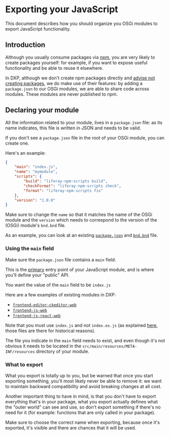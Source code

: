 # Exporting your JavaScript

This document describes how you should organize you OSGi modules to export JavaScript functionality.

## Introduction

Although you usually consume packages via [npm](https://npmjs.com), you are very likely to create packages yourself: for example, if you want to expose useful functionality and be able to reuse it elsewhere.

In DXP, although we don't create npm packages directly and [advise not creating packages](https://github.com/liferay/liferay-frontend-guidelines/blob/ba259d1ed591a70d8d62932591f5ad6f5c7da99a/general/creating_a_new_npm_package.md), we do make use of their features: by adding a `package.json` to our OSGi modules, we are able to share code across modules. These modules are never published to npm.

## Declaring your module

All the information related to your module, lives in a `package.json` file: as its name indicates, this file is written in JSON and needs to be valid.

If you don't see a `package.json` file in the root of your OSGi module, you can create one.

Here's an example:

```json
{
	"main": "index.js",
	"name": "mymodule",
	"scripts": {
		"build": "liferay-npm-scripts build",
		"checkFormat": "liferay-npm-scripts check",
		"format": "liferay-npm-scripts fix"
	},
	"version": "1.0.0"
}
```

Make sure to change the `name` so that it matches the name of the OSGi module and the `version` which needs to correspond to the version of the (OSGi) module's `bnd.bnd` file.

As an example, you can look at an existing [`package.json`](https://github.com/liferay/liferay-portal/blob/b4c82067fd9450bf1574d98335afa00f65172cf5/modules/apps/frontend-js/frontend-js-web/package.json) and [`bnd.bnd`](https://github.com/liferay/liferay-portal/blob/b4c82067fd9450bf1574d98335afa00f65172cf5/modules/apps/frontend-js/frontend-js-web/bnd.bnd) file.

### Using the `main` field

Make sure the `package.json` file contains a `main` field.

This is the [primary](https://docs.npmjs.com/files/package.json#main) entry point of your JavaScript module, and is where you'll define your "public" API.

You want the value of the `main` field to be `index.js`

Here are a few examples of existing modules in DXP:

-   [`frontend-editor-ckeditor-web`](https://github.com/liferay/liferay-portal/blob/b4c82067fd9450bf1574d98335afa00f65172cf5/modules/apps/frontend-editor/frontend-editor-ckeditor-web/package.json#L8)
-   [`frontend-js-web`](https://github.com/liferay/liferay-portal/blob/b4c82067fd9450bf1574d98335afa00f65172cf5/modules/apps/frontend-js/frontend-js-web/package.json#L35)
-   [`frontend-js-react-web`](https://github.com/liferay/liferay-portal/blob/b4c82067fd9450bf1574d98335afa00f65172cf5/modules/apps/frontend-js/frontend-js-react-web/package.json#L16)

Note that you must use `index.js` and not `index.es.js` (as explained [here](https://github.com/liferay/liferay-frontend-guidelines/blob/ba259d1ed591a70d8d62932591f5ad6f5c7da99a/general/file_names.md), those files are there for historical reasons).

The file you indicate in the `main` field needs to exist, and even though it's not obvious it needs to be located in the `src/main/resources/META-INF/resources` directory of your module.

### What to export

What you export is totally up to you, but be warned that once you start exporting something, you'll most likely never be able to remove it: we want to maintain backward compatibility and avoid breaking changes at all cost.

Another important thing to have in mind, is that you don't have to export everything that's in your package, what you export actually defines what the "outer world" can see and use, so don't export something if there's no need for it (for example: functions that are only called in your package).

Make sure to choose the correct name when exporting, because once it's exported, it's visible and there are chances that it will be used.

